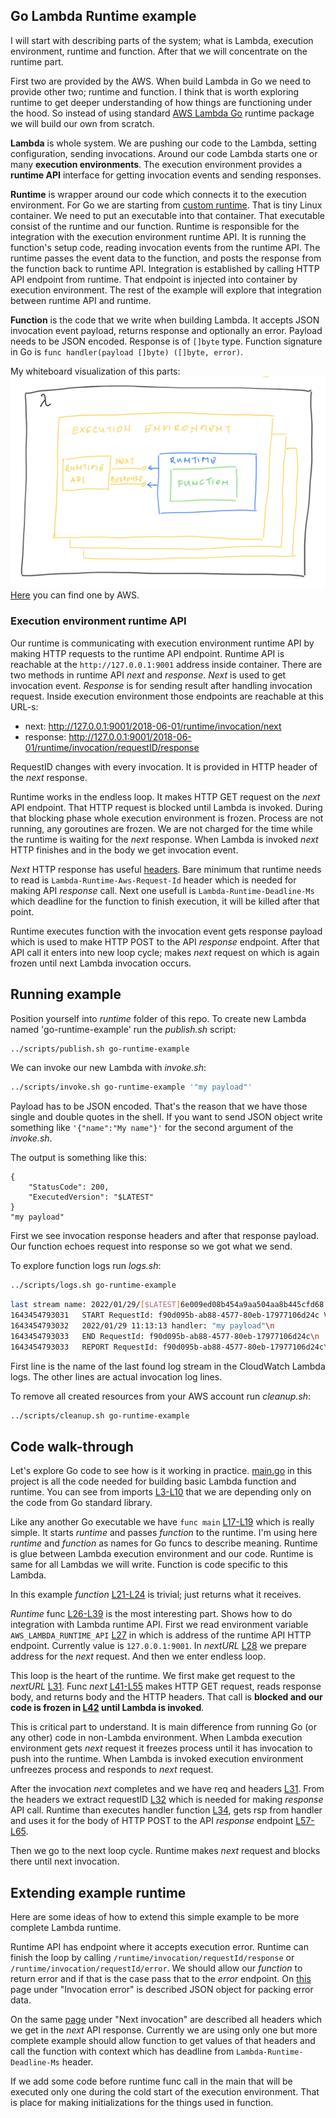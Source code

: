 <!--
most trivial lambda runtime

What is Lambda runtime?

Whay is that ineteresting?

How it works?
- next is blocking call, your Lambd is frozen on the next call

https://docs.aws.amazon.com/lambda/latest/dg/runtimes-api.html



salje i druge headere
https://docs.aws.amazon.com/lambda/latest/dg/runtimes-api.html
najvazniji koji bi trebalo obraditi 
Lambda-Runtime-Deadline-Ms 


za vjezbu moze napisati hendlanje error a 
kada callback vrati error
-->


## Go Lambda Runtime example

<!--
This is example of most trivial Lambda build in Go. It is not build around [AWS Lambda Go](https://github.com/aws/aws-lambda-go/tree/0462b0000e7468bdc8a9c456273c1551fab284aa) package which provides integration between function and Lambda execution environment. Here is just few lines Go code which demonstrates how Lambda function, runtime and execution environment interacts. The goal of this example is to explain interaction between this parts. 

First lets describe parts of the system. What is function, runtime and execution environment.
[Here](https://docs.aws.amazon.com/lambda/latest/dg/runtimes-context.html) is visualization of connections between this parts.
-->
I will start with describing parts of the system; what is Lambda, execution environment, runtime and function. After that we will concentrate on the runtime part. 

First two are provided by the AWS. When build Lambda in Go we need to provide other two; runtime and function. I think that is worth exploring runtime to get deeper understanding of how things are functioning under the hood. So instead of using standard [AWS Lambda Go](https://github.com/aws/aws-lambda-go/tree/0462b0000e7468bdc8a9c456273c1551fab284aa) runtime package we will build our own from scratch.

**Lambda** is whole system. We are pushing our code to the Lambda, setting configuration, sending invocations. Around our code Lambda starts one or many **execution environments**. The execution environment provides a **runtime API** interface for getting invocation events and sending responses. 

**Runtime** is wrapper around our code which connects it to the execution environment. For Go we are starting from [custom runtime](https://docs.aws.amazon.com/lambda/latest/dg/runtimes-custom.html). That is tiny Linux container. We need to put an executable into that container. That executable consist of the runtime and our function. Runtime is responsible for the integration with the execution environment runtime API. It is running the function's setup code, reading invocation events from the runtime API. The runtime passes the event data to the function, and posts the response from the function back to runtime API. Integration is established by calling HTTP API endpoint from runtime. That endpoint is injected into container by execution environment. The rest of the example will explore that integration between runtime API and runtime. 

**Function** is the code that we write when building Lambda. It accepts JSON invocation event payload, returns response and optionally an error. Payload needs to be JSON encoded. Response is of `[]byte` type. Function signature in Go is `func handler(payload []byte) ([]byte, error)`.

My whiteboard visualization of this parts:
![whiteboard](runtime.png)
 [Here](https://docs.aws.amazon.com/lambda/latest/dg/runtimes-context.html) you can find one by AWS. 

<!--
When using [Lambda custom runtime](https://docs.aws.amazon.com/lambda/latest/dg/runtimes-custom.html) we need to provide our own wrapper. Custom runtime is build by Amazon Linux 2, expects bootstrap executable in the /var/task folder. It will start that executable which then needs to connect to the execution environment. Conection is established by calling HTTP API endpoint from runtime.    

Runtime is wrapper around function which connects it to the Lambda execution environment. When using [Lambda custom runtime](https://docs.aws.amazon.com/lambda/latest/dg/runtimes-custom.html) we need to provide our own wrapper. Custom runtime is build by Amazon Linux 2, expects bootstrap executable in the /var/task folder. It will start that executable which then needs to connect to the execution environment. Conection is established by calling HTTP API endpoint from runtime.   
-->

### Execution environment runtime API

Our runtime is communicating with execution environment runtime API by making HTTP requests to the runtime API endpoint. Runtime API is reachable at the `http://127.0.0.1:9001` address inside container. There are two methods in runtime API *next* and *response*. *Next* is used to get invocation event. *Response* is for sending result after handling invocation request. Inside execution environment those endpoints are reachable at this URL-s:

* next: http://127.0.0.1:9001/2018-06-01/runtime/invocation/next
* response: http://127.0.0.1:9001/2018-06-01/runtime/invocation/requestID/response

RequestID changes with every invocation. It is provided in HTTP header of the *next* response. 
 
<!--
Execution environment is container which Lambda service starts. It provides API endpoints for runtime. Here we will use only runtime API endpoint. There are also extensions and logs API endpoints. Runtime API is reachable at the `http://127.0.0.1:9001` address inside container. There are two methods in Runtime API *next* and *response*. *Next* is used to get invocation request. *Response* is for sending result after handling invocation request. Inside execution environment those endpoints are reachable at this URL-s:
* next: http://127.0.0.1:9001/2018-06-01/runtime/invocation/next
* response: http://127.0.0.1:9001/2018-06-01/runtime/invocation/requestID/response

RequestID changes with every invocation. It is provided in HTTP header of the *next* response. 
-->


Runtime works in the endless loop. It makes HTTP GET request on the *next* API endpoint. That HTTP request is blocked until Lambda is invoked. During that blocking phase whole execution environment is frozen. Process are not running, any goroutines are frozen. We are not charged for the time while the runtime is waiting for the *next* response. When Lambda is invoked *next* HTTP finishes and in the body we get invocation event.

*Next* HTTP response has useful [headers](https://docs.aws.amazon.com/lambda/latest/dg/runtimes-api.html). Bare minimum that runtime needs to read is `Lambda-Runtime-Aws-Request-Id` header which is needed for making API *response* call. Next one usefull is `Lambda-Runtime-Deadline-Ms` which deadline for the function to finish execution, it will be killed after that point.

Runtime executes function with the invocation event gets response payload which is used to make HTTP POST to the API *response* endpoint. After that API call it enters into new loop cycle; makes *next* request on which is again frozen until next Lambda invocation occurs.

## Running example

Position yourself into _runtime_ folder of this repo. To create new Lambda named 'go-runtime-example' run the *publish.sh* script: 
``` sh
../scripts/publish.sh go-runtime-example
```

We can invoke our new Lambda with _invoke.sh_:

``` sh
../scripts/invoke.sh go-runtime-example '"my payload"'
``` 
Payload has to be JSON encoded. That's the reason that we have those single and double quotes in the shell. If you want to send JSON object write something like `'{"name":"My name"}'` for the second argument of the *invoke.sh*.

The output is something like this:

``` 
{
    "StatusCode": 200,
    "ExecutedVersion": "$LATEST"
}
"my payload"
``` 
First we see invocation response headers and after that response payload. Our function echoes request into response so we got what we send.

To explore function logs run *logs.sh*:

``` sh
../scripts/logs.sh go-runtime-example
```

``` sh
last stream name: 2022/01/29/[$LATEST]6e009ed08b454a9aa504aa8b445cfd68
1643454793031	START RequestId: f90d095b-ab88-4577-80eb-17977106d24c Version: $LATEST\n
1643454793032	2022/01/29 11:13:13 handler: "my payload"\n
1643454793033	END RequestId: f90d095b-ab88-4577-80eb-17977106d24c\n
1643454793033	REPORT RequestId: f90d095b-ab88-4577-80eb-17977106d24c\tDuration: 1.22 ms\tBilled Duration: 37 ms\tMemory Size: 128 MB\tMax Memory Used: 15 MB\tInit Duration: 34.80 ms\t\n
``` 

First line is the name of the last found log stream in the CloudWatch Lambda logs. The other lines are actual invocation log lines. 


To remove all created resources from your AWS account run *cleanup.sh*:

``` sh
../scripts/cleanup.sh go-runtime-example
``` 

## Code walk-through

Let's explore Go code to see how is it working in practice. [main.go](main.go) in this project is all the code needed for building basic Lambda function and runtime. You can see from imports [L3-L10](main.go#L3-L10) that we are depending only on the code from Go standard library.

Like any another Go executable we have `func main` [L17-L19](main.go#L17-L19) which is really simple. It starts *runtime* and passes *function* to the runtime. I'm using here *runtime* and *function* as names for Go funcs to describe meaning. Runtime is glue between Lambda execution environment and our code. Runtime is same for all Lambdas we will write. Function is code specific to this Lambda. 

In this example *function* [L21-L24](main.go#L21-L24) is trivial; just returns what it receives. 

*Runtime* func [L26-L39](main.go#L26-L39) is the most interesting part. Shows how to do integration with Lambda runtime API. First we read environment variable `AWS_LAMBDA_RUNTIME_API` [L27](main.go#L27) in which is address of the runtime API HTTP endpoint. Currently value is `127.0.0.1:9001`. In _nextURL_ [L28](main.go#L28) we prepare address for the *next* request. And then we enter endless loop. 

This loop is the heart of the runtime. We first make get request to the *nextURL* [L31](main.go#L31). Func *next* [L41-L55](main.go#L41-L55) makes HTTP GET request, reads response body, and returns body and the HTTP headers. That call is **blocked and our code is frozen in [L42](main.go#L42) until Lambda is invoked**. 

This is critical part to understand. It is main difference from running Go (or any other) code in non-Lambda environment. When Lambda execution environment gets *next* request it freezes process until it has invocation to push into the runtime. When Lambda is invoked execution environment unfreezes process and responds to *next* request. 

After the invocation *next* completes and we have req and headers [L31](main.go#L31). From the headers we extract requestID [L32](main.go#L32) which is needed for making *response* API call. Runtime than executes handler function [L34](main.go#L34), gets rsp from handler and uses it for the body of HTTP POST to the API *response* endpoint [L57-L65](main.go#L57-L65). 

Then we go to the next loop cycle. Runtime makes *next* request and blocks there until next invocation. 

## Extending example runtime

Here are some ideas of how to extend this simple example to be more complete Lambda runtime. 

Runtime API has endpoint where it accepts execution error. Runtime can finish the loop by calling `/runtime/invocation/requestId/response` or `/runtime/invocation/requestId/error`. We should allow our *function* to return error and if that is the case pass that to the *error* endpoint. On [this](https://docs.aws.amazon.com/lambda/latest/dg/runtimes-api.html) page under "Invocation error" is described JSON object for packing error data.

On the same [page](https://docs.aws.amazon.com/lambda/latest/dg/runtimes-api.html) under "Next invocation" are described all headers which we get in the *next* API response. Currently we are using only one but more complete example should allow function to get values of that headers and call the function with context which has deadline from `Lambda-Runtime-Deadline-Ms` header.

If we add some code before runtime func call in the main that will be executed only one during the cold start of the execution environment. That is place for making initializations for the things used in function.
